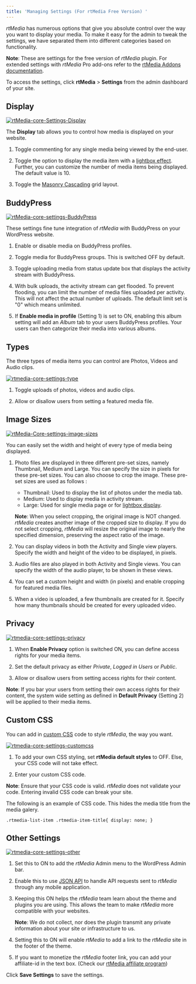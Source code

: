 ```yaml
---
title: 'Managing Settings (For rtMedia Free Version) '
---
```


*rtMedia* has numerous options that give you absolute control over the way you want to display your media. To make it easy for the admin to tweak the settings,  we have separated them into different categories based on functionality.

**Note**: These are settings for the free version of *rtMedia* plugin. For extended settings with *rtMedia* Pro add-ons refer to the [rtMedia Addons documentation](/rtmedia/addons/).

To access the settings, click **rtMedia** > **Settings** from the admin dashboard of your site.

## Display


[![rtMedia-core-Settings-Display](http://docs.rtcamp.com/wp-content/uploads/2014/07/rtMedia-core-Settings-Display.png)](http://docs.rtcamp.com/wp-content/uploads/2014/07/rtMedia-core-Settings-Display.png)

The **Display** tab allows you to control how media is displayed on your website.

	
  1. Toggle commenting for any single media being viewed by the end-user.

	
  2. Toggle the option to display the media item with a [lightbox effect](http://lokeshdhakar.com/projects/lightbox2/). Further, you can customize the number of media items being displayed. The default value is 10.

	
  3. Toggle the [Masonry Cascading](http://masonry.desandro.com/) grid layout. 


## BuddyPress


[![rtMedia-core-settings-BuddyPress](http://docs.rtcamp.com/wp-content/uploads/2014/07/rtMedia-core-settings-BuddyPress.png)](http://docs.rtcamp.com/wp-content/uploads/2014/07/rtMedia-core-settings-BuddyPress.png)

	
These settings fine tune integration of *rtMedia* with BuddyPress on your WordPress website.

	
  1. Enable or disable media on BuddyPress profiles.

	
  2. Toggle media for BuddyPress groups. This is switched OFF by default.

	
  3. Toggle uploading media from status update box that displays the activity stream with BuddyPress.
  
  4. With bulk uploads, the activity stream can get flooded. To prevent flooding, you can limit the number of media files uploaded per activity. This will not affect the actual number of uploads. The default limit set is "0" which means unlimited.

  5. If **Enable media in profile** (Setting 1) is set to ON, enabling this album setting will add an *Album* tab to your users BuddyPress profiles. Your users can then categorize their media into various albums.


## Types

The three types of media items you can control are Photos, Videos and Audio clips.

[![rtmedia-core-settings-type](http://docs.rtcamp.com/wp-content/uploads/2014/07/rtmedia-core-settings-type.png)](http://docs.rtcamp.com/wp-content/uploads/2014/07/rtmedia-core-settings-type.png)


  1. Toggle uploads of photos, videos and audio clips.

	
  2. Allow or disallow users from setting a featured media file.

## Image Sizes


[![rtMedia-Core-settings-image-sizes](http://docs.rtcamp.com/wp-content/uploads/2014/07/rtMedia-Core-settings-image-sizes.png)](http://docs.rtcamp.com/wp-content/uploads/2014/07/rtMedia-Core-settings-image-sizes.png)

You can easily set the width and height of every type of media being displayed.


  1. Photo files are displayed in three different pre-set sizes, namely Thumbnail, Medium and Large. You can specify the size in pixels for these pre-set sizes. You can also choose to crop the image. These pre-set sizes are used as follows :
  
      * Thumbnail: Used to display the list of photos under the media tab.
      * Medium: Used to display media in activity stream.
      * Large: Used for single media page or for [lightbox display](http://lokeshdhakar.com/projects/lightbox2/).

      **Note**: When you select cropping, the original image is NOT changed. *rtMedia* creates another image of the cropped size to display. If you do not select cropping, *rtMedia* will resize the original image to nearly the specified dimension, preserving the aspect ratio of the image.
	
  2. You can display videos in both the Activity and Single view players. Specify the width and height of the video to be displayed, in pixels.

	
  3. Audio files are also played in both Activity and Single views. You can specify the width of the audio player, to be shown in these views.

	
  4. You can set a custom height and width (in pixels) and enable cropping for featured media files.

	
  5. When a video is uploaded, a few thumbnails are created for it. Specify how many thumbnails should be created for every uploaded video.


## Privacy


[![rtmedia-core-settings-privacy](http://docs.rtcamp.com/wp-content/uploads/2014/07/rtmedia-core-settings-privacy.png)](http://docs.rtcamp.com/wp-content/uploads/2014/07/rtmedia-core-settings-privacy.png)

	
  1. When **Enable Privacy** option is switched ON, you can define access rights for your media items. 

	
  2. Set the default privacy as either *Private*, *Logged in Users* or *Public*.

	
  3. Allow or disallow users from setting access rights for their content.
  
   **Note**: If you bar your users from setting their own access rights for their content, the system wide setting as defined in **Default Privacy** (Setting 2) will be applied to their media items.

## Custom CSS

You can add in [custom CSS](http://www.w3schools.com/css/) code to style *rtMedia*, the way you want. 

[![rtmedia-core-settings-customcss](http://docs.rtcamp.com/wp-content/uploads/2014/07/rtmedia-core-settings-customcss.png)](http://docs.rtcamp.com/wp-content/uploads/2014/07/rtmedia-core-settings-customcss.png)

	
  1. To add your own CSS styling, set **rtMedia default styles** to OFF. Else, your CSS code will not take effect.

	
  2. Enter your custom CSS code.
  
   **Note**: Ensure that your CSS code is valid. *rtMedia* does not validate your code. Entering invalid CSS code can break your site.

The following is an example of CSS code. This hides the media title from the media galery.

    .rtmedia-list-item .rtmedia-item-title{ display: none; }


## Other Settings


[![rtmedia-core-settings-other](http://docs.rtcamp.com/wp-content/uploads/2014/07/rtmedia-core-settings-other.png)](http://docs.rtcamp.com/wp-content/uploads/2014/07/rtmedia-core-settings-other.png)


  1. Set this to ON to add the *rtMedia* Admin menu to the WordPress Admin bar.

	
  2. Enable this to use [JSON API](/rtmedia/docs/developer/json-api/) to handle API requests sent to *rtMedia* through any mobile application.

	
  3. Keeping this ON helps the *rtMedia* team learn about the theme and plugins you are using. This allows the team to make *rtMedia* more compatible with your websites. 
  
      **Note**: We do not collect, nor does the plugin transmit any private information about your site or infrastructure to us.

	
  4. Setting this to ON will enable *rtMedia* to add a link to the *rtMedia* site in the footer of the theme.

	
  5. If you want to monetize the *rtMedia* footer link, you can add your affiliate-id in the text box. (Check our [rtMedia affiliate program](https://rtcamp.com/affiliates/))


Click **Save Settings** to save the settings.
